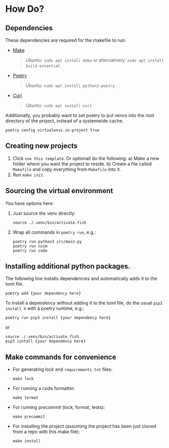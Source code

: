# How Do?

## Dependencies

These dependencies are required for the makefile to run:

- [Make](https://www.gnu.org/software/make/manual/make.html)
    > Ubuntu: `sudo apt install make` or alternatively: `sudo apt install build-essential`.
- [Poetry](https://python-poetry.org/docs/#installation)
    > Ubuntu: `sudo apt install python3-poetry`
- [Curl](https://curl.se/)
    > Ubuntu: `sudo apt install curl`

Additionally, you probably want to set poetry to put venvs into the root directory of the project, instead of a systemwide cache.
```
poetry config virtualenvs.in-project true
```

## Creating new projects

1. Click `use this template`. Or optionall do the following:
    a) Make a new folder where you want the project to reside.
    b) Create a file called `Makefile` and copy everything from `Makefile` into it.
4. Run `make init`.

## Sourcing the virtual environment

You have options here:

1. Just source the venv directly:
    ```
    source ./.venv/bin/activate.fish
    ```
2. Wrap all commands in `poetry run`, e.g.:
    ```
    poetry run python3 src/main.py
    poetry run nvim
    poetry run code
    ```

## Installing additional python packages.

The following line installs dependencies and automatically adds it to the toml file.
```
poetry add {your dependency here}
```

To install a dependency without adding it to the toml file, do the usual `pip3 install X` with a poetry runtime, e.g.:
```
poetry run pip3 install {your dependency here}
```
or
```
source ./.venv/bin/activate.fish
pip3 isntall {your dependency here}
```

## Make commands for convenience

- For generating lock and `requirements.txt` files:
    ```
    make lock
    ```
- For running a code formatter:
    ```
    make format
    ```
- For running precommit (lock, format, tests):
    ```
    make precommit
    ```
- For installing the project (assuming the project has been just cloned from a repo with this make file):
    ```
    make install
    ```
